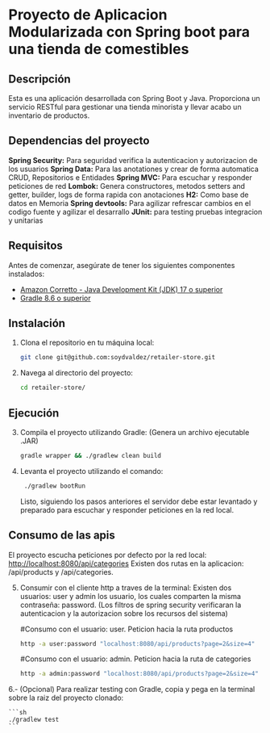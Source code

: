 # Proyecto de Aplicacion Modularizada con Spring boot para una tienda de comestibles

## Descripción

Esta es una aplicación desarrollada con Spring Boot y Java. Proporciona un servicio RESTful para gestionar una tienda minorista y llevar acabo un inventario de productos.

## Dependencias del proyecto

**Spring Security:** Para seguridad verifica la autenticacion y autorizacion de los usuarios
**Spring Data:** Para las anotationes y crear de forma automatica CRUD, Repositorios e Entidades
**Spring MVC:** Para escuchar y responder peticiones de red
**Lombok:** Genera constructores, metodos setters and getter, builder, logs de forma rapida con anotaciones
**H2:** Como base de datos en Memoria
**Spring devtools:** Para agilizar refrescar cambios en el codigo fuente y agilizar el desarrallo
**JUnit:** para testing pruebas integracion y unitarias

## Requisitos

Antes de comenzar, asegúrate de tener los siguientes componentes instalados:

- [Amazon Corretto - Java Development Kit (JDK) 17 o superior](https://docs.aws.amazon.com/corretto/latest/corretto-17-ug/downloads-list.html)
- [Gradle 8.6 o superior](https://gradle.org/install/)

## Instalación

1. Clona el repositorio en tu máquina local:

   ```sh
   git clone git@github.com:soydvaldez/retailer-store.git
   ```

2. Navega al directorio del proyecto:
   ```sh retailer-store/
   cd retailer-store/
   ```

## Ejecución

3. Compila el proyecto utilizando Gradle: (Genera un archivo ejecutable .JAR)

   ```sh
   gradle wrapper && ./gradlew clean build
   ```

4. Levanta el proyecto utilizando el comando:
   ```sh
    ./gradlew bootRun
   ```
   Listo, siguiendo los pasos anteriores el servidor debe estar levantado y preparado para escuchar y responder peticiones en la red local.

## Consumo de las apis

El proyecto escucha peticiones por defecto por la red local: [http://localhost:8080/api/categories](http://localhost:8080/api/categories)
Existen dos rutas en la aplicacion: /api/products y /api/categories.

5. Consumir con el cliente http a traves de la terminal: Existen dos usuarios: user y admin los usuario, los cuales comparten la misma contraseña: password. (Los filtros de spring security verificaran la autenticacion y la autorizacion sobre los recursos del sistema)

   #Consumo con el usuario: user. Peticion hacia la ruta productos
   ```sh
   http -a user:password "localhost:8080/api/products?page=2&size=4"
   ```

   #Consumo con el usuario: admin. Peticion hacia la ruta de categories
   ```sh
   http -a admin:password "localhost:8080/api/products?page=2&size=4"
   ```

6.- (Opcional) Para realizar testing con Gradle, copia y pega en la terminal sobre la raiz del proyecto clonado:

    ```sh
    ./gradlew test
    ```
